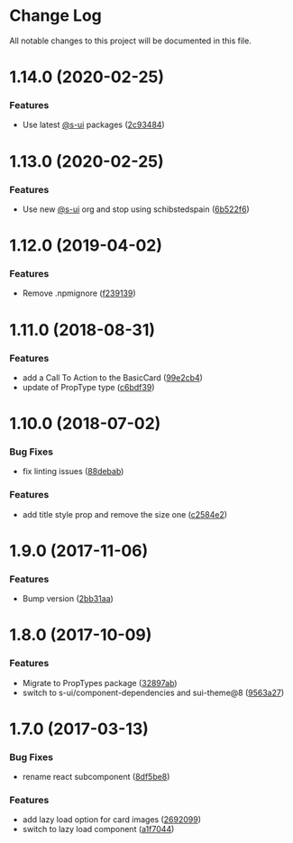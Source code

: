 # Change Log

All notable changes to this project will be documented in this file.

# 1.14.0 (2020-02-25)


### Features

* Use latest [@s-ui](https://github.com/s-ui) packages ([2c93484](https://github.com/SUI-Components/schibsted-spain-components/commit/2c934842aaf522294aa4f8bfe61808381d9bcdb3))



# 1.13.0 (2020-02-25)


### Features

* Use new [@s-ui](https://github.com/s-ui) org and stop using schibstedspain ([6b522f6](https://github.com/SUI-Components/schibsted-spain-components/commit/6b522f6d4cf3ebad9da4935f1eee0e664e9822e6))



# 1.12.0 (2019-04-02)


### Features

* Remove .npmignore ([f239139](https://github.com/SUI-Components/schibsted-spain-components/commit/f239139a3269422556d586a11e976ce374928791))



# 1.11.0 (2018-08-31)


### Features

* add a Call To Action to the BasicCard ([99e2cb4](https://github.com/SUI-Components/schibsted-spain-components/commit/99e2cb49da4d7380041ec15ac2dc001a73459794))
* update of PropType type ([c6bdf39](https://github.com/SUI-Components/schibsted-spain-components/commit/c6bdf39abc38527cde7d5281842db537901c562e))



# 1.10.0 (2018-07-02)


### Bug Fixes

* fix linting issues ([88debab](https://github.com/SUI-Components/schibsted-spain-components/commit/88debab4b30e3e99d61a326173efbbf02c903243))


### Features

* add title style prop and remove the size one ([c2584e2](https://github.com/SUI-Components/schibsted-spain-components/commit/c2584e2e269b4b018308f1f915013452ed1dd8da))



# 1.9.0 (2017-11-06)


### Features

* Bump version ([2bb31aa](https://github.com/SUI-Components/schibsted-spain-components/commit/2bb31aaf8d81147205893c9aeea0679fe3eef42e))



# 1.8.0 (2017-10-09)


### Features

* Migrate to PropTypes package ([32897ab](https://github.com/SUI-Components/schibsted-spain-components/commit/32897ab59e1837c59f7d97f79655daa332e3b91e))
* switch to s-ui/component-dependencies and sui-theme@8 ([9563a27](https://github.com/SUI-Components/schibsted-spain-components/commit/9563a271da424bfd669d07b1f6e82fbf6a9fa924))



# 1.7.0 (2017-03-13)


### Bug Fixes

* rename react subcomponent ([8df5be8](https://github.com/SUI-Components/schibsted-spain-components/commit/8df5be8b0c0c46c606837505b8295a7b57ca3383))


### Features

* add lazy load option for card images ([2692099](https://github.com/SUI-Components/schibsted-spain-components/commit/26920992b9a02ca8e22f709df61723c71236fe41))
* switch to lazy load component ([a1f7044](https://github.com/SUI-Components/schibsted-spain-components/commit/a1f70444e2e6bc0d4dd185f55771093c4d050b4d))




